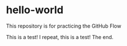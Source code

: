 # hello-world
This repository is for practicing the GitHub Flow

This is a test! I repeat, this is a test!
The end.
